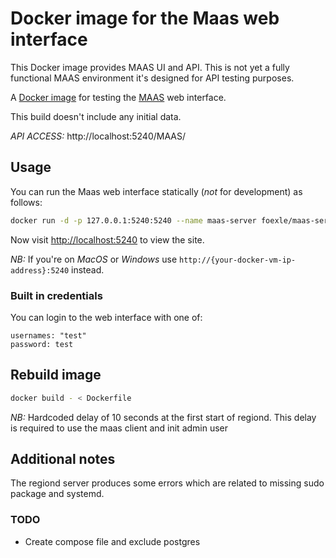 Docker image for the Maas web interface
===
This Docker image provides MAAS UI and API. This is not yet a fully functional MAAS environment it's designed for API testing purposes. 

A [Docker image](https://hub.docker.com/r/foexle/maas-server) for testing the [MAAS](https://launchpad.net/maas) web interface.

This build doesn't include any initial data.

*API ACCESS:* http://localhost:5240/MAAS/


Usage
---

You can run the Maas web interface statically (*not* for development) as follows:

``` bash
docker run -d -p 127.0.0.1:5240:5240 --name maas-server foexle/maas-server
```
  
Now visit <http://localhost:5240> to view the site.

*NB:* If you're on *MacOS* or *Windows* use `http://{your-docker-vm-ip-address}:5240` instead.



### Built in credentials

You can login to the web interface with one of:

    usernames: "test"
    password: test

Rebuild image
---

``` bash
docker build - < Dockerfile
```

*NB:* Hardcoded delay of 10 seconds at the first start of regiond. This delay is required to use the maas client and init admin user


Additional notes
---
The regiond server produces some errors which are related to missing sudo package and systemd. 

### TODO
* Create compose file and exclude postgres


